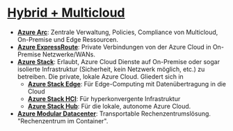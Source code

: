 # [Hybrid + Multicloud]

* **[Azure Arc]**<a name="arc"></a>: Zentrale Verwaltung, Policies, Compliance
    von Multicloud, On-Premise und Edge Ressourcen.
* **[Azure ExpressRoute]**<a name="express-route"></a>: Private Verbindungen
    von der Azure Cloud in On-Premise Netzwerke/WANs.
* **[Azure Stack]**<a name="stack"></a>: Erlaubt, Azure Cloud Dienste auf
    On-Premise oder sogar isolierte Infrastruktur (Sicherheit, kein Netzwerk
    möglich, etc.) zu betreiben. Die private, lokale Azure Cloud. Gliedert
    sich in
  * **[Azure Stack Edge]**: Für Edge-Computing mit Datenübertragung in die
      Cloud
  * **[Azure Stack HCI]**: Für hyperkonvergente Infrastruktur
  * **[Azure Stack Hub]**: Für die lokale, autonome Azure Cloud.
* **[Azure Modular Datacenter]**: Transportable Rechenzentrumslösung.
    "Rechenzentrum im Container".

[Hybrid + Multicloud]: https://azure.microsoft.com/de-de/services/#hybrid-multicloud
[Azure Arc]: https://azure.microsoft.com/de-de/services/azure-arc/
[Azure ExpressRoute]: https://azure.microsoft.com/de-de/services/expressroute/
[Azure Stack]: https://azure.microsoft.com/de-de/overview/azure-stack/
[Azure Stack Edge]: https://azure.microsoft.com/de-de/products/azure-stack/edge/
[Azure Stack HCI]: https://azure.microsoft.com/de-de/products/azure-stack/hci/
[Azure Stack Hub]: https://azure.microsoft.com/de-de/products/azure-stack/hub/
[Azure Modular Datacenter]: https://azure.microsoft.com/de-de/products/azure-modular-datacenter/
